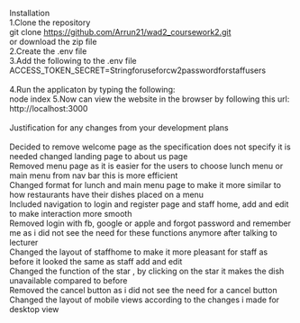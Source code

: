 Installation
<br>
1.Clone the repository
<br>
git clone https://github.com/Arrun21/wad2_coursework2.git    
or download the zip file
<br>
2.Create the .env file 
<br>
3.Add the following to the .env file <br>
ACCESS_TOKEN_SECRET=Stringforuseforcw2passwordforstaffusers   
<br>
4.Run the applicaton by typing the following:<br>
node index
5.Now can view the website in the browser by following this url:<br>
http://localhost:3000
<br>
<br>
Justification for any changes from your development plans
<br>
<br>
Decided to remove welcome page as the specification does not specify it is needed changed landing page to about us page<br>
Removed menu page as it is easier for the users to choose lunch menu or main menu from nav bar this is more efficient<br>
Changed format for lunch and main menu page to make it more similar to how restaurants have their dishes placed on a menu<br>
Included navigation to login and register page and staff home, add and edit to make interaction more smooth<br>
Removed login with fb, google or apple and forgot password and remember me as i did not see the need for these functions anymore after talking to lecturer<br>
Changed the layout of staffhome to make it more pleasant for staff as before it looked the same as staff add and edit<br>
Changed the function of the star , by clicking on the star it makes the dish unavailable compared to before<br>
Removed the cancel button as i did not see the need for a cancel button<br>
Changed the layout of mobile views according to the changes i made for desktop view

